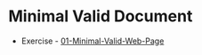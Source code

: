 Minimal Valid Document
======================

- Exercise - [01-Minimal-Valid-Web-Page](../exercises/01-Minimal-Valid-Web-Page/README.md)
